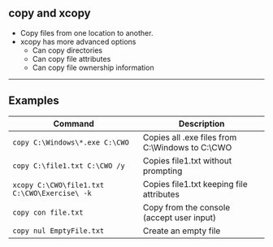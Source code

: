 ## **copy and xcopy**

- Copy files from one location to another.
- xcopy has more advanced options
    - Can copy directories
    - Can copy file attributes
    - Can copy file ownership information

---

## Examples

| **Command** | **Description** |
|-------------|-----------------|
| `copy C:\Windows\*.exe C:\CWO` | Copies all .exe files from C:\Windows to C:\CWO |
| `copy C:\file1.txt C:\CWO /y` | Copies file1.txt without prompting |
| `xcopy C:\CWO\file1.txt C:\CWO\Exercise\ -k` | Copies file1.txt keeping file attributes |
| `copy con file.txt` | Copy from the console (accept user input)  |
| `copy nul EmptyFile.txt` | Create an empty file |